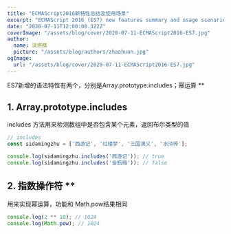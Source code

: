 ```yaml
---
title: "ECMAScript2016新特性总结及使用场景"
excerpt: "ECMAScript 2016 (ES7) new features summary and usage scenarios"
date: "2020-07-11T12:00:00.322Z"
coverImage: "/assets/blog/cover/2020-07-11-ECMAScript2016-ES7.jpg"
author:
  name: 淡烘糕
  picture: "/assets/blog/authors/zhaohuan.jpg"
ogImage:
  url: "/assets/blog/cover/2020-07-11-ECMAScript2016-ES7.jpg"
---
```


ES7新增的语法特性有两个，分别是Array.prototype.includes；幂运算 **

## 1. Array.prototype.includes
includes 方法用来检测数组中是否包含某个元素，返回布尔类型的值
```javascript
// includes
const sidamingzhu = ['西游记', '红楼梦', '三国演义', '水浒传'];

console.log(sidamingzhu.includes('西游记')); // true
console.log(sidamingzhu.includes('金瓶梅')); // false
```
## 2. 指数操作符 **
用来实现幂运算，功能和 Math.pow结果相同
```javascript
console.log(2 ** 10); // 1024
console.log(Math.pow); // 1024
```
